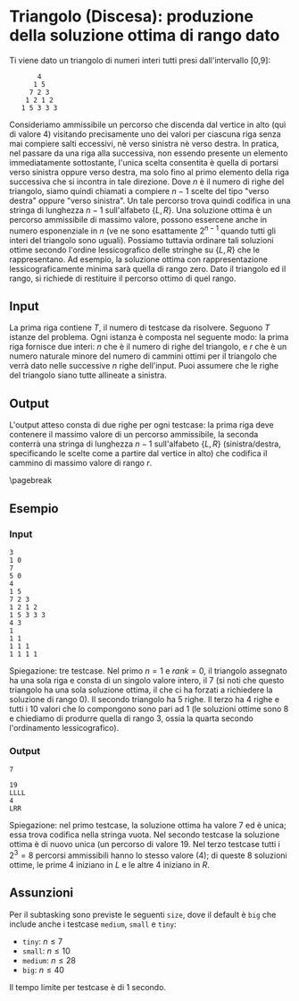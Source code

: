 # Triangolo (Discesa): produzione della soluzione ottima di rango dato

Ti viene dato un triangolo di numeri interi tutti presi dall'intervallo [0,9]:
```
       4
      1 5
     7 2 3
    1 2 1 2
   1 5 3 3 3
```
   
Consideriamo ammissibile un percorso che discenda dal vertice in alto (quì di valore 4) visitando precisamente uno dei valori per ciascuna riga senza mai compiere salti eccessivi, nè verso sinistra nè verso destra. In pratica, nel passare da una riga alla successiva, non essendo presente un elemento immediatamente sottostante, l'unica scelta consentita è quella di portarsi verso sinistra oppure verso destra, ma solo fino al primo elemento della riga successiva che si incontra in tale direzione.
Dove $n$ è il numero di righe del triangolo, siamo quindi chiamati a compiere $n-1$ scelte del tipo "verso destra" oppure "verso sinistra". Un tale percorso trova quindi codifica in una stringa di lunghezza $n-1$ sull'alfabeto $\{L,R\}$.
Una soluzione ottima è un percorso ammissibile di massimo valore, possono essercene anche in numero esponenziale in $n$ (ve ne sono esattamente $2^{n-1}$ quando tutti gli interi del triangolo sono uguali).
Possiamo tuttavia ordinare tali soluzioni ottime secondo l'ordine lessicografico delle stringhe su $\{L,R\}$ che le rappresentano.
Ad esempio, la soluzione ottima con rappresentazione lessicograficamente minima sarà quella di rango zero.
Dato il triangolo ed il rango, si richiede di restituire il percorso ottimo di quel rango.


## Input
La prima riga contiene $T$, il numero di testcase da risolvere. Seguono $T$
istanze del problema. Ogni istanza è composta nel seguente modo: la prima
riga fornisce due interi: $n$ che è il numero di righe del triangolo, e $r$ che è un numero naturale minore del numero di cammini ottimi per il triangolo che verrà dato nelle successive $n$ righe dell'input. Puoi assumere che le righe del triangolo siano tutte allineate a sinistra.

## Output
L'output atteso consta di due righe per ogni testcase: la prima riga deve contenere il massimo valore di un percorso ammissibile, la seconda conterrà una stringa di lunghezza $n-1$ sull'alfabeto $\{L,R\}$ (sinistra/destra, specificando le scelte come a partire dal vertice in alto) che codifica il cammino di massimo valore di rango $r$.

\pagebreak
## Esempio

### Input
```
3
1 0
7
5 0
4
1 5
7 2 3
1 2 1 2
1 5 3 3 3
4 3
1
1 1
1 1 1
1 1 1 1
```
Spiegazione: tre testcase. Nel primo $n=1$ e $rank=0$, il triangolo assegnato ha una sola riga e consta di un singolo valore intero, il 7 (si noti che questo triangolo ha una sola soluzione ottima, il che ci ha forzati a richiedere la soluzione di rango $0$). Il secondo triangolo ha 5 righe. Il terzo ha $4$ righe e tutti i $10$ valori che lo compongono sono pari ad $1$ (le soluzioni ottime sono $8$ e chiediamo di produrre quella di rango $3$, ossia la quarta secondo l'ordinamento lessicografico). 

### Output
```
7

19
LLLL
4
LRR
```

Spiegazione: nel primo testcase, la soluzione ottima ha valore 7 ed è unica; essa trova codifica nella stringa vuota. Nel secondo testcase la soluzione ottima è di nuovo unica (un percorso di valore 19. Nel terzo testcase tutti i $2^3=8$ percorsi ammissibili hanno lo stesso valore (4); di queste $8$ soluzioni ottime, le prime $4$ iniziano in $L$ e le altre $4$ iniziano in $R$.



## Assunzioni

Per il subtasking sono previste le seguenti `size`, dove il default è `big` che include anche i testcase `medium`, `small` e `tiny`:

* `tiny`: $n \leq 7$
* `small`: $n \leq 10$
* `medium`: $n \leq 28$
* `big`: $n \leq 40$

Il tempo limite per testcase è di $1$ secondo.


